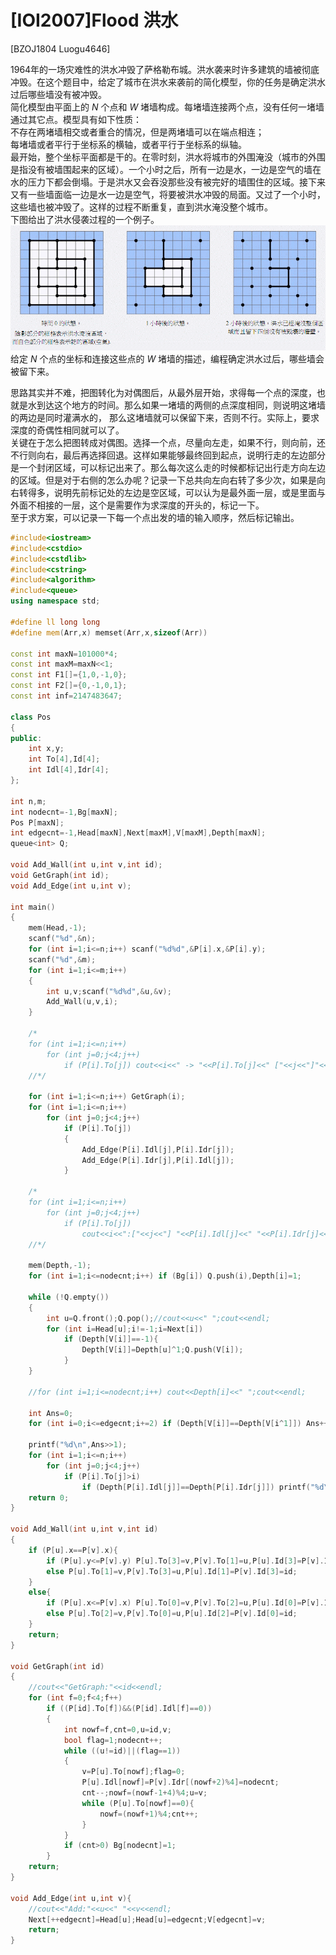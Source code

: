 # [IOI2007]Flood 洪水
[BZOJ1804 Luogu4646]

1964年的一场灾难性的洪水冲毁了萨格勒布城。洪水袭来时许多建筑的墙被彻底冲毁。在这个题目中，给定了城市在洪水来袭前的简化模型，你的任务是确定洪水过后哪些墙没有被冲毁。  
简化模型由平面上的 $N$ 个点和 $W$ 堵墙构成。每堵墙连接两个点，没有任何一堵墙通过其它点。模型具有如下性质：  
不存在两堵墙相交或者重合的情况，但是两堵墙可以在端点相连；  
每堵墙或者平行于坐标系的横轴，或者平行于坐标系的纵轴。  
最开始，整个坐标平面都是干的。在零时刻，洪水将城市的外围淹没（城市的外围是指没有被墙围起来的区域）。一个小时之后，所有一边是水，一边是空气的墙在水的压力下都会倒塌。于是洪水又会吞没那些没有被完好的墙围住的区域。接下来又有一些墙面临一边是水一边是空气，将要被洪水冲毁的局面。又过了一个小时，这些墙也被冲毁了。这样的过程不断重复，直到洪水淹没整个城市。  
下图给出了洪水侵袭过程的一个例子。  
![BZOJ1804](_v_images/_bzoj1804_1530528647_543430809.jpg)
给定 $N$ 个点的坐标和连接这些点的 $W$ 堵墙的描述，编程确定洪水过后，哪些墙会被留下来。 

思路其实并不难，把图转化为对偶图后，从最外层开始，求得每一个点的深度，也就是水到达这个地方的时间。那么如果一堵墙的两侧的点深度相同，则说明这堵墙的两边是同时灌满水的， 那么这堵墙就可以保留下来，否则不行。实际上，要求深度的奇偶性相同就可以了。  
关键在于怎么把图转成对偶图。选择一个点，尽量向左走，如果不行，则向前，还不行则向右，最后再选择回退。这样如果能够最终回到起点，说明行走的左边部分是一个封闭区域，可以标记出来了。那么每次这么走的时候都标记出行走方向左边的区域。但是对于右侧的怎么办呢？记录一下总共向左向右转了多少次，如果是向右转得多，说明先前标记处的左边是空区域，可以认为是最外面一层，或是里面与外面不相接的一层，这个是需要作为求深度的开头的，标记一下。  
至于求方案，可以记录一下每一个点出发的墙的输入顺序，然后标记输出。

```cpp
#include<iostream>
#include<cstdio>
#include<cstdlib>
#include<cstring>
#include<algorithm>
#include<queue>
using namespace std;

#define ll long long
#define mem(Arr,x) memset(Arr,x,sizeof(Arr))

const int maxN=101000*4;
const int maxM=maxN<<1;
const int F1[]={1,0,-1,0};
const int F2[]={0,-1,0,1};
const int inf=2147483647;

class Pos
{
public:
	int x,y;
	int To[4],Id[4];
	int Idl[4],Idr[4];
};

int n,m;
int nodecnt=-1,Bg[maxN];
Pos P[maxN];
int edgecnt=-1,Head[maxN],Next[maxM],V[maxM],Depth[maxN];
queue<int> Q;

void Add_Wall(int u,int v,int id);
void GetGraph(int id);
void Add_Edge(int u,int v);

int main()
{
	mem(Head,-1);
	scanf("%d",&n);
	for (int i=1;i<=n;i++) scanf("%d%d",&P[i].x,&P[i].y);
	scanf("%d",&m);
	for (int i=1;i<=m;i++)
	{
		int u,v;scanf("%d%d",&u,&v);
		Add_Wall(u,v,i);
	}

	/*
	for (int i=1;i<=n;i++)
		for (int j=0;j<4;j++)
			if (P[i].To[j]) cout<<i<<" -> "<<P[i].To[j]<<" ["<<j<<"]"<<endl;
	//*/
	
	for (int i=1;i<=n;i++) GetGraph(i);
	for (int i=1;i<=n;i++)
		for (int j=0;j<4;j++)
			if (P[i].To[j])
			{
				Add_Edge(P[i].Idl[j],P[i].Idr[j]);
				Add_Edge(P[i].Idr[j],P[i].Idl[j]);
			}

	/*
	for (int i=1;i<=n;i++)
		for (int j=0;j<4;j++)
			if (P[i].To[j])
				cout<<i<<":["<<j<<"] "<<P[i].Idl[j]<<" "<<P[i].Idr[j]<<endl;
	//*/

	mem(Depth,-1);
	for (int i=1;i<=nodecnt;i++) if (Bg[i]) Q.push(i),Depth[i]=1;
	
	while (!Q.empty())
	{
		int u=Q.front();Q.pop();//cout<<u<<" ";cout<<endl;
		for (int i=Head[u];i!=-1;i=Next[i])
			if (Depth[V[i]]==-1){
				Depth[V[i]]=Depth[u]^1;Q.push(V[i]);
			}
	}

	//for (int i=1;i<=nodecnt;i++) cout<<Depth[i]<<" ";cout<<endl;
	
	int Ans=0;
	for (int i=0;i<=edgecnt;i+=2) if (Depth[V[i]]==Depth[V[i^1]]) Ans++;

	printf("%d\n",Ans>>1);
	for (int i=1;i<=n;i++)
		for (int j=0;j<4;j++)
			if (P[i].To[j]>i)
				if (Depth[P[i].Idl[j]]==Depth[P[i].Idr[j]]) printf("%d\n",P[i].Id[j]);
	return 0;
}

void Add_Wall(int u,int v,int id)
{
	if (P[u].x==P[v].x){
		if (P[u].y<=P[v].y) P[u].To[3]=v,P[v].To[1]=u,P[u].Id[3]=P[v].Id[1]=id;
		else P[u].To[1]=v,P[v].To[3]=u,P[u].Id[1]=P[v].Id[3]=id;
	}
	else{
		if (P[u].x<=P[v].x) P[u].To[0]=v,P[v].To[2]=u,P[u].Id[0]=P[v].Id[2]=id;
		else P[u].To[2]=v,P[v].To[0]=u,P[u].Id[2]=P[v].Id[0]=id;
	}
	return;
}

void GetGraph(int id)
{
	//cout<<"GetGraph:"<<id<<endl;
	for (int f=0;f<4;f++)
		if ((P[id].To[f])&&(P[id].Idl[f]==0))
		{
			int nowf=f,cnt=0,u=id,v;
			bool flag=1;nodecnt++;
			while ((u!=id)||(flag==1))
			{
				v=P[u].To[nowf];flag=0;
				P[u].Idl[nowf]=P[v].Idr[(nowf+2)%4]=nodecnt;
				cnt--;nowf=(nowf-1+4)%4;u=v;
				while (P[u].To[nowf]==0){
					nowf=(nowf+1)%4;cnt++;
				}
			}
			if (cnt>0) Bg[nodecnt]=1;
		}
	return;
}

void Add_Edge(int u,int v){
	//cout<<"Add:"<<u<<" "<<v<<endl;
	Next[++edgecnt]=Head[u];Head[u]=edgecnt;V[edgecnt]=v;
	return;
}

```